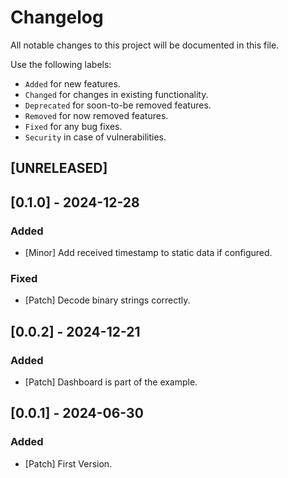 # Changelog

All notable changes to this project will be documented in this file.

Use the following labels:

- `Added` for new features.
- `Changed` for changes in existing functionality.
- `Deprecated` for soon-to-be removed features.
- `Removed` for now removed features.
- `Fixed` for any bug fixes.
- `Security` in case of vulnerabilities.

## [UNRELEASED]

## [0.1.0] - 2024-12-28

### Added

- [Minor] Add received timestamp to static data if configured.

### Fixed

- [Patch] Decode binary strings correctly.

## [0.0.2] - 2024-12-21

### Added

- [Patch] Dashboard is part of the example.

## [0.0.1] - 2024-06-30

### Added

- [Patch] First Version.

